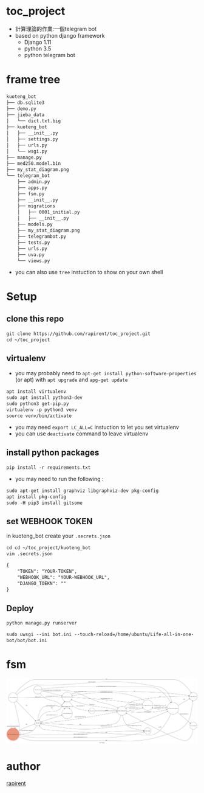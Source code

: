 # toc_project

- 計算理論的作業:一個telegram bot
- based on python django framework
    - Django 1.11
    - python 3.5
    - python telegram bot


# frame tree

```
kuoteng_bot
├── db.sqlite3
├── demo.py
├── jieba_data
│   └── dict.txt.big
├── kuoteng_bot
│   ├── __init__.py
│   ├── settings.py
│   ├── urls.py
│   └── wsgi.py
├── manage.py
├── med250.model.bin
├── my_stat_diagram.png
└── telegram_bot
    ├── admin.py
    ├── apps.py
    ├── fsm.py
    ├── __init__.py
    ├── migrations
    │   ├── 0001_initial.py
    │   ├── __init__.py
    ├── models.py
    ├── my_stat_diagram.png
    ├── telegrambot.py
    ├── tests.py
    ├── urls.py
    ├── uva.py
    └── views.py
```

- you can also use `tree` instuction to show on your own shell

# Setup

## clone this repo



```
git clone https://github.com/rapirent/toc_project.git
cd ~/toc_project
```

## virtualenv


- you may probably need to `apt-get install python-software-properties` (or apt) with `apt upgrade` and `apg-get update`

```
apt install virtualenv
sudo apt install python3-dev
sudo python3 get-pip.py
virtualenv -p python3 venv
source venv/bin/activate
```

- you may need `export LC_ALL=C` instuction to let you set virtualenv
- you can use `deactivate` command to leave virtualenv

## install python packages

```
pip install -r requirements.txt
```

- you may need to run the following :

```
sudo apt-get install graphviz libgraphviz-dev pkg-config
apt install pkg-config
sudo -H pip3 install gitsome
```

## set WEBHOOK TOKEN

in kuoteng_bot create your `.secrets.json`
```
cd cd ~/toc_project/kuoteng_bot
vim .secrets.json
```


```
{
    "TOKEN": "YOUR-TOKEN",
    "WEBHOOK_URL": "YOUR-WEBHOOK_URL",
    "DJANGO_TOEKN": ""
}

```
## Deploy

```
python manage.py runserver
```

```
sudo uwsgi --ini bot.ini --touch-reload=/home/ubuntu/Life-all-in-one-bot/bot/bot.ini
```


# fsm
![](./kuoteng_bot/my_stat_diagram.png)

# author

[rapirent](https://github.com/rapirent)
